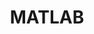 ---
layout: tag-list
type: tag
title: MATLAB
slug: matlab
category: simulation
sidebar: true
description: >
   Posts about MATLAB.
---